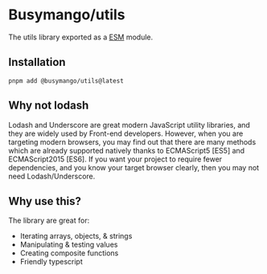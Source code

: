 # Busymango/utils

The utils library exported as a [ESM](https://developer.mozilla.org/en-US/docs/Web/JavaScript/Guide/Modules) module.

## Installation

`pnpm add @busymango/utils@latest`

## Why not lodash
Lodash and Underscore are great modern JavaScript utility libraries, and they are widely used by Front-end developers. However, when you are targeting modern browsers, you may find out that there are many methods which are already supported natively thanks to ECMAScript5 [ES5] and ECMAScript2015 [ES6]. If you want your project to require fewer dependencies, and you know your target browser clearly, then you may not need Lodash/Underscore.

## Why use this?

The library are great for:
 * Iterating arrays, objects, & strings
 * Manipulating & testing values
 * Creating composite functions
 * Friendly typescript
